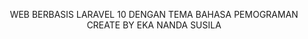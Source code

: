 <p align="center">
WEB BERBASIS LARAVEL 10 DENGAN TEMA BAHASA PEMOGRAMAN
  <br>
CREATE BY EKA NANDA SUSILA
</p>
